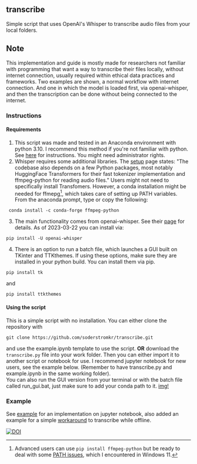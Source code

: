 ## transcribe
Simple script that uses OpenAI's Whisper to transcribe audio files from your local folders. 
## Note
This implementation and guide is mostly made for researchers not familiar with programming that want a way to transcribe their files locally, without internet connection, usually required within ethical data practices and frameworks. Two examples are shown, a normal workflow with internet connection. And one in which the model is loaded first, via openai-whisper, and then the transcription can be done without being connected to the internet. 

### Instructions 
#### Requirements
1. This script was made and tested in an Anaconda environment with python 3.10. I recommend this method if you're not familiar with python.
See [here](https://docs.anaconda.com/anaconda/install/index.html) for instructions. You might need administrator rights. 
2. Whisper requires some additional libraries. The [setup](https://github.com/openai/whisper#setup) page states: "The codebase also depends on a few Python packages, most notably HuggingFace Transformers for their fast tokenizer implementation and ffmpeg-python for reading audio files."
Users might not need to specifically install Transfomers. However, a conda installation might be needed for ffmepg[^1], which takes care of setting up PATH variables. From the anaconda prompt, type or copy the following:
```
 conda install -c conda-forge ffmpeg-python
 ```
3. The main functionality comes from openai-whisper. See their [page](https://github.com/openai/whisper) for details. As of 2023-03-22 you can install via:
```
pip install -U openai-whisper
```
4. There is an option to run a batch file, which launches a GUI built on TKinter and TTKthemes. If using these options, make sure they are installed in your python build. You can install them via pip.
```
pip install tk
```
and
```
pip install ttkthemes 
```
#### Using the script
This is a simple script with no installation. You can either clone the repository with
```
git clone https://github.com/soderstromkr/transcribe.git
```
and use the example.ipynb template to use the script.
**OR** download the ```transcribe.py``` file into your work folder. Then you can either import it to another script or notebook for use. I recommend jupyter notebook for new users, see the example below. (Remember to have transcribe.py and example.ipynb in the same working folder).    
You can also run the GUI version from your terminal or with the batch file called run_gui.bat, just make sure to add your conda path to it. 
[img!](gui_jpeg.jpg) 
### Example
See [example](example.ipynb) for an implementation on jupyter notebook, also added an example for a simple [workaround](example_no_internet.ipynb) to transcribe while offline. 

[^1]: Advanced users can use ```pip install ffmpeg-python``` but be ready to deal with some [PATH issues](https://stackoverflow.com/questions/65836756/python-ffmpeg-wont-accept-path-why), which I encountered in Windows 11.

[![DOI](https://zenodo.org/badge/617404576.svg)](https://zenodo.org/badge/latestdoi/617404576)
